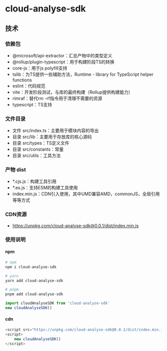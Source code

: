# cloud-analyse-sdk

## 技术

### 依赖包

- @microsoft/api-extractor：汇总产物中的类型定义
- @rollup/plugin-typescript：用于构建阶段TS的转换
- core-js：用于js polyfill支持
- tslib：为TS提供一些辅助方法，Runtime - library for TypeScript helper functions
- eslint：代码规范
- vite：开发阶段测试，与库的最终构建（Rollup提供构建能力）
- rimraf：替代rm -rf指令用于清理不需要的资源
- typescript：TS支持

### 文件目录

- 文件 src/index.ts：主要用于模块内容的导出
- 目录 src/lib：主要用于存放库的核心源码
- 目录 src/types：TS定义文件
- 目录 src/constants：常量
- 目录 src/utils：工具方法

### 产物 dist

- *.cjs.js：构建工具引用
- *.es.js：支持ESM的构建工具使用
- index.min.js：CDN引入使用，其中UMD兼容AMD，commonJS，全局引用等等方式

### CDN资源

- https://unpkg.com/cloud-analyse-sdk@0.0.1/dist/index.min.js

### 使用说明

#### npm

```sh
# npm
npm i cloud-analyse-sdk

# yarn
yarn add cloud-analyse-sdk

# pnpm
pnpm add cloud-analyse-sdk
```

```js
import cloudAnalyseSDK from 'cloud-analyse-sdk'
new cloudAnalyseSDK()
```

#### cdn

```js
<script src="https://unpkg.com/cloud-analyse-sdk@0.0.1/dist/index.min.js"></script>
<script>
    new cloudAnalyseSDK()
</script>
```
